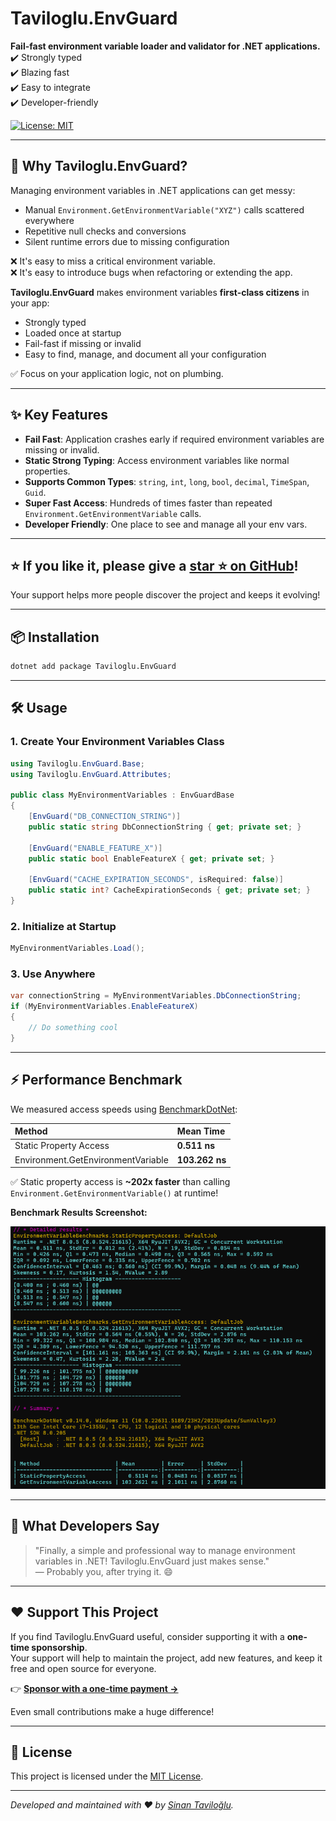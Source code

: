 ﻿# Taviloglu.EnvGuard

**Fail-fast environment variable loader and validator for .NET applications.**  
✔️ Strongly typed  
✔️ Blazing fast  
✔️ Easy to integrate  
✔️ Developer-friendly  

[![License: MIT](https://img.shields.io/badge/License-MIT-yellow.svg)](LICENSE)

---

## 🚀 Why Taviloglu.EnvGuard?

Managing environment variables in .NET applications can get messy:
- Manual `Environment.GetEnvironmentVariable("XYZ")` calls scattered everywhere
- Repetitive null checks and conversions
- Silent runtime errors due to missing configuration

❌ It's easy to miss a critical environment variable.  
❌ It's easy to introduce bugs when refactoring or extending the app.

**Taviloglu.EnvGuard** makes environment variables **first-class citizens** in your app:
- Strongly typed
- Loaded once at startup
- Fail-fast if missing or invalid
- Easy to find, manage, and document all your configuration

✅ Focus on your application logic, not on plumbing.

---

## ✨ Key Features

- **Fail Fast**: Application crashes early if required environment variables are missing or invalid.
- **Static Strong Typing**: Access environment variables like normal properties.
- **Supports Common Types**: `string`, `int`, `long`, `bool`, `decimal`, `TimeSpan`, `Guid`.
- **Super Fast Access**: Hundreds of times faster than repeated `Environment.GetEnvironmentVariable` calls.
- **Developer Friendly**: One place to see and manage all your env vars.

---

## ⭐️ If you like it, please give a [star ⭐ on GitHub](https://github.com/staviloglu/Taviloglu.EnvGuard)!

Your support helps more people discover the project and keeps it evolving!

---

## 📦 Installation

```bash
dotnet add package Taviloglu.EnvGuard
```

---

## 🛠 Usage

### 1. Create Your Environment Variables Class

```csharp
using Taviloglu.EnvGuard.Base;
using Taviloglu.EnvGuard.Attributes;

public class MyEnvironmentVariables : EnvGuardBase
{
    [EnvGuard("DB_CONNECTION_STRING")]
    public static string DbConnectionString { get; private set; }

    [EnvGuard("ENABLE_FEATURE_X")]
    public static bool EnableFeatureX { get; private set; }

    [EnvGuard("CACHE_EXPIRATION_SECONDS", isRequired: false)]
    public static int? CacheExpirationSeconds { get; private set; }
}
```

### 2. Initialize at Startup

```csharp
MyEnvironmentVariables.Load();
```

### 3. Use Anywhere

```csharp
var connectionString = MyEnvironmentVariables.DbConnectionString;
if (MyEnvironmentVariables.EnableFeatureX)
{
    // Do something cool
}
```

---

## ⚡ Performance Benchmark

We measured access speeds using [BenchmarkDotNet](https://benchmarkdotnet.org/):

| Method | Mean Time |
|:---|:---|
| Static Property Access | **0.511 ns** |
| Environment.GetEnvironmentVariable | **103.262 ns** |

✅ Static property access is **~202x faster** than calling `Environment.GetEnvironmentVariable()` at runtime!

**Benchmark Results Screenshot:**

![Benchmark Screenshot](./benchmark-results.png)

---

## 💬 What Developers Say

> "Finally, a simple and professional way to manage environment variables in .NET! Taviloglu.EnvGuard just makes sense."  
> — Probably you, after trying it. 😄

---

## ❤️ Support This Project

If you find Taviloglu.EnvGuard useful, consider supporting it with a **one-time sponsorship**.  
Your support will help to maintain the project, add new features, and keep it free and open source for everyone.

👉 [**Sponsor with a one-time payment →**](https://github.com/sponsors/staviloglu?frequency=one-time&sponsor=staviloglu)

Even small contributions make a huge difference!

---

## 📄 License

This project is licensed under the [MIT License](LICENSE).

---

_Developed and maintained with ❤️ by [Sinan Taviloğlu](https://github.com/staviloglu)._
